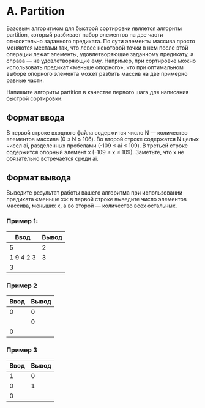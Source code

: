 # **A. Partition**

Базовым алгоритмом для быстрой сортировки является алгоритм partition, который разбивает набор элементов на две части относительно заданного предиката.
По сути элементы массива просто меняются местами так, что левее некоторой точки в нем после этой операции лежат элементы, удовлетворяющие заданному предикату, а справа — не удовлетворяющие ему.
Например, при сортировке можно использовать предикат «меньше опорного», что при оптимальном выборе опорного элемента может разбить массив на две примерно равные части.

Напишите алгоритм partition в качестве первого шага для написания быстрой сортировки.
## **Формат ввода**

В первой строке входного файла содержится число N — количество элементов массива (0 ≤ N ≤ 106).
Во второй строке содержатся N целых чисел ai, разделенных пробелами (-109 ≤ ai ≤ 109).
В третьей строке содержится опорный элемент x (-109 ≤ x ≤ 109).
Заметьте, что x не обязательно встречается среди ai.
## **Формат вывода**

Выведите результат работы вашего алгоритма при использовании предиката «меньше x»: в первой строке выведите число элементов массива, меньших x, а во второй — количество всех остальных.
### **Пример 1:**

| **Ввод** |**Вывод** |
| ------ | ------ |
|5|2|
|1 9 4 2 3|3|
|3||

### **Пример 2**
| **Ввод** |**Вывод** |
| ------ | ------ |
|0|0|
||0|
|0||

### **Пример 3**
| **Ввод** |**Вывод** |
| ------ | ------ |
|1|0|
|0|1|
|0||